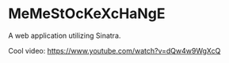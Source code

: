 # MeMeStOcKeXcHaNgE
A web application utilizing Sinatra.

Cool video: https://www.youtube.com/watch?v=dQw4w9WgXcQ